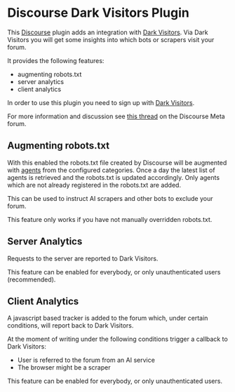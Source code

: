# Discourse Dark Visitors Plugin

This [Discourse](https://discourse.com) plugin adds an integration with [Dark Visitors](https://darkvisitors.com). 
Via Dark Visitors you will get some insights into which bots or scrapers visit your forum.

It provides the following features:

- augmenting robots.txt 
- server analytics
- client analytics

In order to use this plugin you need to sign up with [Dark Visitors](https://darkvisitors.com).

For more information and discussion see [this thread](TODO) on the Discourse Meta forum.

## Augmenting robots.txt

With this enabled the robots.txt file created by Discourse will be augmented with [agents](https://darkvisitors.com/agents) from the configured categories.
Once a day the latest list of agents is retrieved and the robots.txt is updated accordingly.
Only agents which are not already registered in the robots.txt are added.

This can be used to instruct AI scrapers and other bots to exclude your forum.

This feature only works if you have not manually overridden robots.txt.

## Server Analytics

Requests to the server are reported to Dark Visitors.

This feature can be enabled for everybody, or only unauthenticated users (recommended).

## Client Analytics

A javascript based tracker is added to the forum which, under certain conditions, will report back to Dark Visitors.

At the moment of writing under the following conditions trigger a callback to Dark Visitors:
- User is referred to the forum from an AI service
- The browser might be a scraper

This feature can be enabled for everybody, or only unauthenticated users.
